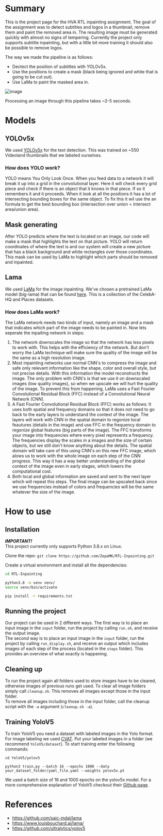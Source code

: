 # Summary
This is the project page for the HVA RTL inpainting assignment. The goal of the assignment was to detect subtitles and logos in a thumbnail, remove them and paint the removed area in. The resulting image must be generated quickly with almost no signs of tempering. Currently the project only supports subtitle inpainting, but with a little bit more training it should also be possible to remove logos.

The way we made the pipeline is as follows:
- Dectect the position of subtitles with YOLOv5x.
- Use the positions to create a mask (black being ignored and white that is going to be cut out).
- Use LaMa to paint the masked area in.

![image](https://user-images.githubusercontent.com/39794751/171628172-a8de46ff-2e0b-4f8e-b55a-39c4bf22460e.png)

Processing an image through this pipeline takes ~2-5 seconds. 

# Models

## YOLOv5x
We used [YOLOv5x](https://github.com/ultralytics/yolov5) for the text detection. This was trained on ~550 Videoland thumbnails that we labeled ourselves.

### How does YOLO work?
YOLO means You Only Look Once. When you feed data to a network it will break it up into a grid in the convolutional layer. Here it will check every grid piece and check if there is an object that it knows in that piece. If so it remembers it and it proceeds. When it look at all the positions it has a lot of intersecting bounding boxes for the same object. To fix this it wil use the an formula to get the best bounding box (intersection over union = intersect area/union area).

## Mask generating
After YOLO predicts where the text is located on an image, our code will make a mask that highlights the text on that picture. YOLO will return coordinates of where the text is and our system will create a new picture that has a black background and white rectangles over those coordinates. This mask can be used by LaMa to highlight which parts should be removed and inpainted. 

## Lama
We used [LaMa](https://github.com/saic-mdal/lama) for the image inpainting. We've chosen a pretrained LaMa model (big-lama) that can be found [here](https://disk.yandex.ru/d/EgqaSnLohjuzAg). This is a collection of the CelebA-HQ and Places datasets.

### How does LaMa work?
The LaMa network needs two kinds of input, namely an image and a mask that indicates which part of the image needs to be painted in. Now lets seperate the inpaiting network in steps:
1. The network downscales the image so that the network has less pixels to work with. This helps with the efficiency of the network. But don't worry the LaMa technique will make sure the quality of the image will be the same as a high resolution image.
2. Most inpainting networks use normal CNN's to compress the image and safe only relevant information like the shape, color and overall style, but not precise details. With this information the model reconstructs the image. The only problem with CNN's is that we use it on downscaled images (low quality images), so when we upscale we will hurt the quality of the image. To prevent this from happening, LaMa uses a Fast Fourier Convolutional Residual Block (FFC) instead of a Convolutional Neural Network (CNN).
3. A Fast Fourier Convolutional Residual Block (FFC) works as follows: It uses both spatial and frequency domains so that it does not need to go back to the early layers to understand the context of the image. The layers will work with CNN in the spatial domain to regonize local feautures (details in the image) and use FFC in the frequency domain to regonize global features (big parts of the image). The FFC transforms your image into frequencies where every pixel represents a frequency. The frequencies display the scales in a images and the size of certain objects, but we still don't know anything about the details. The spatial domain will take care of this using CNN's on this new FFC image, which alows us to work with the whole image on each step of the CNN progress. This way it has a way better understanding of the global context of the image even in early stages, which lowers the computational cost. 
4. Both local and global information are saved and sent to the next layer which will repeat this steps. The final image can be upscaled back since we use frequencies instead of colors and frequencies will be the same whatever the size of the image.

# How to use
## Installation
***IMPORTANT!***  
This project currently only supports Python 3.8.x on Linux.

Clone the repo: `git clone https://github.com/ZepaMK/RTL-Inpainting.git`  

Create a virtual environment and install all the dependencies:
```bash
cd RTL-Inpainting

python3.8 -m venv venv/
source venv/bin/activate

pip install -r requirements.txt
```

## Running the project
Our project can be used in 2 different ways. The first way is to place an input image in the `input` folder, run the project by calling `run.sh`, and receive the output image.  
The second way is to place an input image in the `input` folder, run the project by calling `run_display.sh`, and receive an output which includes images of each step of the process (located in the `steps` folder). This provides an overview of what exactly is happening.

## Cleaning up
To run the project again all folders used to store images have to be cleared, otherwise images of previous runs get used. To clear all image folders simply call `cleanup.sh`. This removes all images except those in the input folder.  
To remove all images including those in the input folder, call the cleanup script with the `-a` argument (`cleanup.sh -a`).

## Training YoloV5
To train YoloV5 you need a dataset with labeled images in the Yolo format. For image labeling we used [CVAT](https://github.com/openvinotoolkit/cvat). Put your labeled images in a folder (we recommend `YoloV5/dataset`). To start training enter the following commands:
```
cd YoloV5/yolov5

python3 train.py --batch 16 --epochs 1000 --data your_dataset_folder/yaml_file.yaml --weights yolov5x.pt
```
We used a batch size of 16 and 1000 epochs on the yolov5x model. For a more comprehensive explanation of YoloV5 checkout their [Github page](https://github.com/ultralytics/yolov5).

# References

- https://github.com/saic-mdal/lama
- https://www.louisbouchard.ai/lama/
- https://github.com/ultralytics/yolov5
